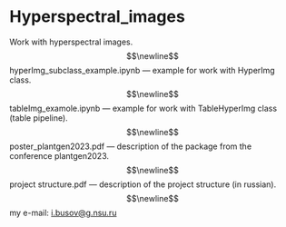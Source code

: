 # Hyperspectral_images
Work with hyperspectral images. $$\newline$$
hyperImg_subclass_example.ipynb — example for work with HyperImg class. $$\newline$$
tableImg_examole.ipynb — example for work with TableHyperImg class (table pipeline). $$\newline$$
poster_plantgen2023.pdf — description of the package from the conference plantgen2023. $$\newline$$
project structure.pdf — description of the project structure (in russian). $$\newline$$
my e-mail: i.busov@g.nsu.ru
